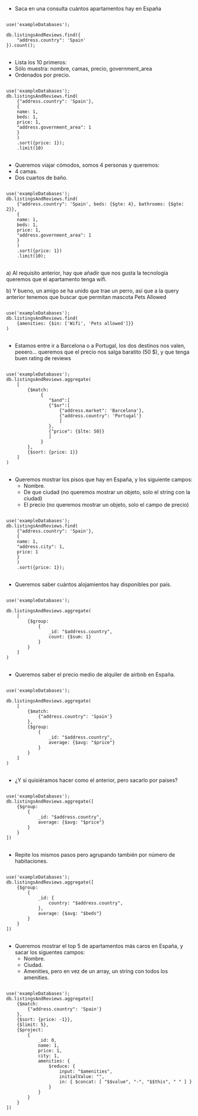 
- Saca en una consulta cuántos apartamentos hay en España

<pre>
<code>
use('exampleDatabases');

db.listingsAndReviews.find({
    "address.country": 'Spain'
}).count();
</code>
</pre>

- Lista los 10 primeros:
- Sólo muestra: nombre, camas, precio, government_area
- Ordenados por precio.

<pre>
<code>
use('exampleDatabases');
db.listingsAndReviews.find(
    {"address.country": 'Spain'},
    {
    name: 1, 
    beds: 1, 
    price: 1, 
    "address.government_area": 1 
    }
    )
    .sort({price: 1});
    .limit(10)
</code>
</pre>

- Queremos viajar cómodos, somos 4 personas y queremos:
- 4 camas.
- Dos cuartos de baño.

<pre>
<code>
use('exampleDatabases');
db.listingsAndReviews.find(
    {"address.country": 'Spain', beds: {$gte: 4}, bathrooms: {$gte: 2}},
    {
    name: 1, 
    beds: 1, 
    price: 1, 
    "address.government_area": 1 
    }
    )
    .sort({price: 1})
    .limit(10);
</code>
</pre>

a) Al requisito anterior, hay que añadir que nos gusta la tecnología queremos que el apartamento tenga
wifi.

b) Y bueno, un amigo se ha unido que trae un perro, así que a la query anterior tenemos que buscar que
permitan mascota Pets Allowed

<pre>
<code>
use('exampleDatabases');
db.listingsAndReviews.find(
    {amenities: {$in: ['Wifi', 'Pets allowed']}}
)
</code>
</pre>

- Estamos entre ir a Barcelona o a Portugal, los dos destinos nos valen, peeero... queremos que el precio nos salga baratito (50 $), y que tenga buen rating de reviews

<pre>
<code>
use('exampleDatabases');
db.listingsAndReviews.aggregate(
    [
        {$match: 
             {
                "$and":[
                {"$or":[
                    {"address.market": 'Barcelona'},
                    {"address.country": 'Portugal'}
                    ]   
                },
                {"price": {$lte: 50}}
                ]
             }            
        },
        {$sort: {price: 1}}     
    ]
)
</code>
</pre>

- Queremos mostrar los pisos que hay en España, y los siguiente campos:
  - Nombre.
  - De que ciudad (no queremos mostrar un objeto, solo el string con la ciudad)
  - El precio (no queremos mostrar un objeto, solo el campo de precio)

<pre>
<code>
use('exampleDatabases');
db.listingsAndReviews.find(
    {"address.country": 'Spain'},
    {
    name: 1, 
    "address.city": 1, 
    price: 1
    }
    )
    .sort({price: 1});
</code>
</pre>

- Queremos saber cuántos alojamientos hay disponibles por país.

<pre>
<code>
use('exampleDatabases');

db.listingsAndReviews.aggregate(
    [
        {$group: 
            {
                _id: "$address.country",
                count: {$sum: 1}
            }
        }
    ]
)
</code>
</pre>

- Queremos saber el precio medio de alquiler de airbnb en España.

<pre>
<code>
use('exampleDatabases');

db.listingsAndReviews.aggregate(
    [
        {$match:    
            {"address.country": 'Spain'}     
        },
        {$group: 
            {
                _id: "$address.country",
                average: {$avg: "$price"}
            }
        }
    ]
)
</code>
</pre>

- ¿Y si quisiéramos hacer como el anterior, pero sacarlo por paises?

<pre>
<code>
use('exampleDatabases');
db.listingsAndReviews.aggregate([
    {$group: 
        {
            _id: "$address.country",
            average: {$avg: "$price"}
        }
    }
])
</code>
</pre>

- Repite los mismos pasos pero agrupando también por número de habitaciones.  

<pre>
<code>
use('exampleDatabases');
db.listingsAndReviews.aggregate([
    {$group:
        {
            _id: {
                country: "$address.country",
            },
            average: {$avg: "$beds"}
        }
    }
])
</code>
</pre>

- Queremos mostrar el top 5 de apartamentos más caros en España, y sacar los siguentes campos:
  - Nombre.
  - Ciudad.
  - Amenities, pero en vez de un array, un string con todos los amenities.

<pre>
<code>
use('exampleDatabases');
db.listingsAndReviews.aggregate([
    {$match:    
        {"address.country": 'Spain'}     
    },
    {$sort: {price: -1}},
    {$limit: 5},
    {$project: 
        {
            _id: 0,
            name: 1,
            price: 1,
            city: 1,
            amenities: {
                $reduce: {
                    input: "$amenities",
                    initialValue: "",
                    in: { $concat: [ "$$value", "-", "$$this", " " ] }
                }
            }
        }
    }
])
</code>
</pre>